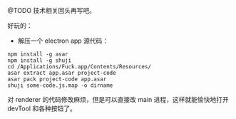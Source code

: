 @TODO
技术相关回头再写吧。

好玩的：

- 解压一个 electron app 源代码：

```
npm install -g asar
npm install -g shuji
cd /Applications/Fuck.app/Contents/Resources/
asar extract app.asar project-code
asar pack project-code app.asar
shuji some-code.js.map -o dirname
```

对 renderer 的代码修改麻烦，但是可以直接改 main 进程，这样就能愉快地打开 devTool 和各种按钮了。
